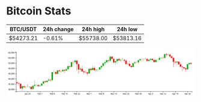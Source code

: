 # Bitcoin Stats

BTC/USDT|24h change|24h high|24h low|
|---|---|---|---|
|$54273.21|-0.61%|$55738.00|$53813.16|

<img src="./chart.svg">
